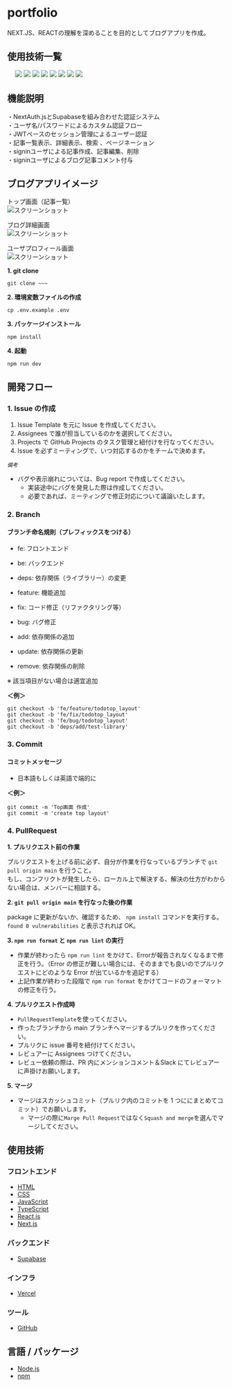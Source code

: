# portfolio
NEXT.JS、REACTの理解を深めることを目的としてブログアプリを作成。

## 使用技術一覧
<p style="display: inline">
　<!-- フロントエンドの言語一覧 -->
    <img src="https://img.shields.io/badge/-HTML-FF5733.svg?logo=html5&logoColor=FFFFFF&style=for-the-badge">
    <img src="https://img.shields.io/badge/-CSS-2965f1.svg?logo=css3&logoColor=white&style=for-the-badge">
    <img src="https://img.shields.io/badge/-TypeScript-007ACC.svg?logo=typescript&logoColor=white&style=for-the-badge">
    <!-- フレームワーク -->
    <img src="https://img.shields.io/badge/-React-61DAFB.svg?logo=react&logoColor=black&style=for-the-badge">  
  <img src="https://img.shields.io/badge/-Next.js-000000.svg?logo=nextdotjs&style=for-the-badge">
  <img src="https://img.shields.io/badge/-Prisma-2D3748.svg?logo=prisma&logoColor=FFFFFF&style=for-the-badge">
  <!-- DB -->
  <img src="https://img.shields.io/badge/-Supabase-3ECF8E.svg?logo=supabase&logoColor=white&style=for-the-badge">
  <!-- インフラ -->
  <img src="https://img.shields.io/badge/-Vercel-000000.svg?logo=vercel&style=for-the-badge">
</p>

## 機能説明  
・NextAuth.jsとSupabaseを組み合わせた認証システム  
・ユーザ名/パスワードによるカスタム認証フロー  
・JWTペースのセッション管理によるユーザー認証  
・記事一覧表示、詳細表示、検索 、ページネーション  
・signinユーザによる記事作成、記事編集、削除  
・signinユーザによるブログ記事コメント付与  

## ブログアプリイメージ
トップ画面（記事一覧）  
![スクリーンショット](/public/blog-top.png)  
  
ブログ詳細画面  
![スクリーンショット](/public/blog-detail.png)  
  
ユーザプロフィール画面  
![スクリーンショット](/public/user-profile.png)  
  

**1. git clone**

```
git clone ~~~
```

**2. 環境変数ファイルの作成**

```
cp .env.example .env
```

**3. パッケージインストール**

```
npm install
```

**4. 起動**

```
npm run dev
```

## 開発フロー

### 1. Issue の作成

1. Issue Template を元に Issue を作成してください。
2. Assignees で誰が担当しているのかを選択してください。
3. Projects で GitHub Projects のタスク管理と紐付けを行なってください。
4. Issue を必ずミーティングで、いつ対応するのかをチームで決めます。

*`備考`*
- バグや表示崩れについては、Bug report で作成してください。
  - 実装途中にバグを発見した際は作成してください。
  - 必要であれば、ミーティングで修正対応について議論いたします。

### 2. Branch

#### ブランチ命名規則（**プレフィックス**をつける）

- fe: フロントエンド
- be: バックエンド
- deps: 依存関係（ライブラリー）の変更

- feature: 機能追加
- fix: コード修正（リファクタリング等）
- bug: バグ修正
- add: 依存関係の追加
- update: 依存関係の更新
- remove: 依存関係の削除

※ 該当項目がない場合は適宜追加

**＜例＞**

```
git checkout -b 'fe/feature/todotop_layout'
git checkout -b 'fe/fix/todotop_layout'
git checkout -b 'fe/bug/todotop_layout'
git checkout -b 'deps/add/test-library'
```

### 3. Commit

#### コミットメッセージ

- 日本語もしくは英語で端的に

**＜例＞**

```
git commit -m 'Top画面 作成'
git commit -m 'create top layout'
```

### 4. PullRequest

**1. プルリクエスト前の作業**

プルリクエストを上げる前に必ず、自分が作業を行なっているブランチで `git pull origin main` を行うこと。<br/>
もし、コンフリクトが発生したら、ローカル上で解決する、解決の仕方がわからない場合は、メンバーに相談する。

**2. `git pull origin main` を行なった後の作業**

package に更新がないか、確認するため、 `npm install` コマンドを実行する。<br/>
`found 0 vulnerabilities` と表示されれば OK。

**3. `npm run format` と `npm run lint` の実行**

- 作業が終わったら `npm run lint` をかけて、Errorが報告されなくなるまで修正を行う。（Error の修正が難しい場合には、そのままでも良いのでプルリクエストにどのような Error が出ているかを追記する）
- 上記作業が終わった段階で `npm run format` をかけてコードのフォーマットの修正を行う。

**4. プルリクエスト作成時**

- `PullRequestTemplate`を使ってください。
- 作ったブランチから main ブランチへマージするプルリクを作ってください。
- プルリクに issue 番号を紐付けてください。
- レビュアーに Assignees つけてください。
- レビュー依頼の際は、PR 内にメンションコメント＆Slack にてレビュアーに声掛けお願いします。

**5. マージ**

- マージはスカッシュコミット（プルリク内のコミットを 1 つににまとめてコミット）でお願いします。
  - マージの際に`Marge Pull Request`ではなく`Squash and merge`を選んでマージしてください。

## 使用技術

### フロントエンド
- [HTML](https://developer.mozilla.org/ja/docs/Web/HTML)
- [CSS](https://developer.mozilla.org/ja/docs/Web/CSS)
- [JavaScript](https://developer.mozilla.org/ja/docs/Web/JavaScript)
- [TypeScript](https://www.typescriptlang.org)
- [React.js](https://ja.react.dev)
- [Next.js](https://nextjs.org)

### バックエンド
- [Supabase](https://supabase.com)

### インフラ
- [Vercel](https://vercel.com)

### ツール
- [GitHub](https://github.co.jp)

## 言語 / パッケージ

- [Node.js](https://nodejs.org/ja)
- [npm](https://docs.npmjs.com/cli/v10/commands/npm-version)
